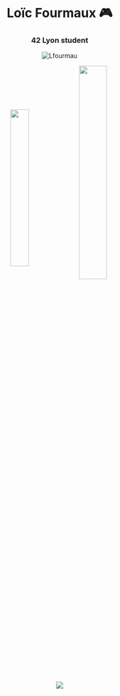 <h1 align="center">Loïc Fourmaux 🎮</h1>
<h3 align="center">42 Lyon student</h3>

<p align='center'>
<p align="center"><img src="https://komarev.com/ghpvc/?username=Lfourmau&label=Profile%20views&color=0e75b6&style=flat" alt="Lfourmau" /></p>
</p>
</div>

<p align="center"><img align="center" src="https://github-readme-stats.vercel.app/api/top-langs?username=Lfourmau&show_icons=true&locale=en&layout=compact" alt="" height="30%" width="29%"/>&nbsp;<img align="center" src="https://github-readme-stats.vercel.app/api?username=Lfourmau&show_icons=true&locale=en" alt="" height="35%" width="35%" /></p>

<p align="center"><img align="center" src="https://badge42.herokuapp.com/api/stats/lfourmau"/>
